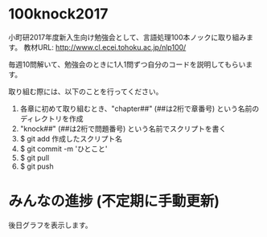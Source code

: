 # 100knock2017

小町研2017年度新入生向け勉強会として、言語処理100本ノックに取り組みます。
教材URL: http://www.cl.ecei.tohoku.ac.jp/nlp100/

毎週10問解いて、勉強会のときに1人1問ずつ自分のコードを説明してもらいます。

取り組む際には、以下のことを行ってください。
1. 各章に初めて取り組むとき、"chapter##" (##は2桁で章番号) という名前のディレクトリを作成
2. "knock##" (##は2桁で問題番号) という名前でスクリプトを書く
3. $ git add 作成したスクリプト名
4. $ git commit -m 'ひとこと'
5. $ git pull
6. $ git push

# みんなの進捗 (不定期に手動更新)
後日グラフを表示します。
